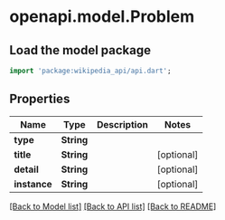 # openapi.model.Problem

## Load the model package
```dart
import 'package:wikipedia_api/api.dart';
```

## Properties
Name | Type | Description | Notes
------------ | ------------- | ------------- | -------------
**type** | **String** |  | 
**title** | **String** |  | [optional] 
**detail** | **String** |  | [optional] 
**instance** | **String** |  | [optional] 

[[Back to Model list]](../README.md#documentation-for-models) [[Back to API list]](../README.md#documentation-for-api-endpoints) [[Back to README]](../README.md)


